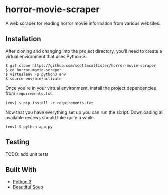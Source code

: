 # horror-movie-scraper

A web scraper for reading horror movie information from various websites.

## Installation

After cloning and changing into the project directory, you'll need to create a
virtual environment that uses Python 3.

```
$ git clone https://github.com/scottmcallister/horror-movie-scraper
$ cd horror-movie-scraper
$ virtualenv -p python3 env
$ source env/bin/activate
```

Once you're in your virtual environment, install the project dependencies from
`requirements.txt`.

```
(env) $ pip install -r requirements.txt
```

Now that you have everything set up you can run the script. Downloading all
available reviews should take quite a while.

```
(env) $ python app.py
```

## Testing

TODO: add unit tests


## Built With

* [Python 3](https://www.python.org/download/releases/3.0/)
* [Beautiful Soup](https://www.crummy.com/software/BeautifulSoup/)
